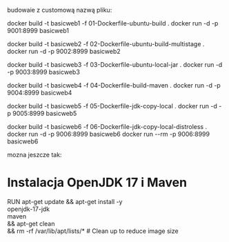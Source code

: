 budowaie z customową nazwą pliku:

docker build -t basicweb1 -f 01-Dockerfile-ubuntu-build .
docker run -d -p 9001:8999 basicweb1

docker build -t basicweb2 -f 02-Dockerfile-ubuntu-build-multistage .
docker run -d -p 9002:8999 basicweb2

docker build -t basicweb3 -f 03-Dockerfile-ubuntu-local-jar .
docker run -d -p 9003:8999 basicweb3

docker build -t basicweb4 -f 04-Dockerfile-build-maven .
docker run -d -p 9004:8999 basicweb4

docker build -t basicweb5 -f 05-Dockerfile-jdk-copy-local .
docker run -d -p 9005:8999 basicweb5

docker build -t basicweb6 -f 06-Dockerfile-jdk-copy-local-distroless .
docker run -d -p 9006:8999 basicweb6
docker run --rm -p 9006:8999 basicweb6


mozna jeszcze tak:
# Instalacja OpenJDK 17 i Maven
RUN apt-get update && apt-get install -y \
openjdk-17-jdk \
maven \
&& apt-get clean \
&& rm -rf /var/lib/apt/lists/*  # Clean up to reduce image size
